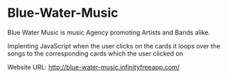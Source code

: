 # Blue-Water-Music
Blue Water Music is music Agency promoting Artists and Bands alike.

Implenting JavaScript when the user clicks on the cards it loops over the songs to the corresponding cards which the user clicked on

Website URL: http://blue-water-music.infinityfreeapp.com/
